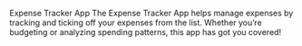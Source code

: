 Expense Tracker App
The Expense Tracker App helps manage expenses by tracking and ticking off your expenses from the list. Whether you’re budgeting or analyzing spending patterns, this app has got you covered!
